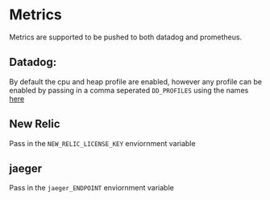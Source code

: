 # Metrics

Metrics are supported to be pushed to both datadog and prometheus.

## Datadog:

By default the cpu and heap profile are enabled, however any profile can be enabled
by passing in a comma seperated `DD_PROFILES` using the names [here](https://github.com/DataDog/dd-trace-go/blob/v1.42.1/profiler/profile.go#L78)

## New Relic

Pass in the `NEW_RELIC_LICENSE_KEY` enviornment variable

## jaeger

Pass in the `jaeger_ENDPOINT` enviornment variable

